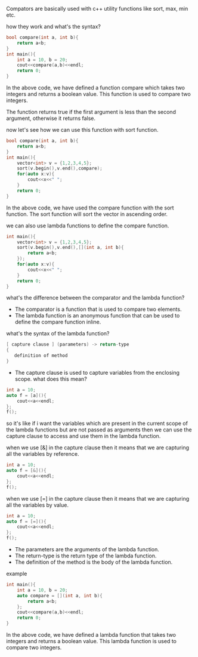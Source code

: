Compators are basically used with c++ utility functions like sort, max, min etc. 


how they work and what's the syntax?
```cpp
bool compare(int a, int b){
    return a<b;
}
int main(){
    int a = 10, b = 20;
    cout<<compare(a,b)<<endl;
    return 0;
}
```
In the above code, we have defined a function compare which takes two integers and returns a boolean value. This function is used to compare two integers.

The function returns true if the first argument is less than the second argument, otherwise it returns false.

now let's see how we can use this function with sort function.
```cpp
bool compare(int a, int b){
    return a<b;
}
int main(){
    vector<int> v = {1,2,3,4,5};
    sort(v.begin(),v.end(),compare);
    for(auto x:v){
        cout<<x<<" ";
    }
    return 0;
}
```
In the above code, we have used the compare function with the sort function. The sort function will sort the vector in ascending order.

we can also use lambda functions to define the compare function.
```cpp
int main(){
    vector<int> v = {1,2,3,4,5};
    sort(v.begin(),v.end(),[](int a, int b){
        return a<b;
    });
    for(auto x:v){
        cout<<x<<" ";
    }
    return 0;
}
```

what's the difference between the comparator and the lambda function?
- The comparator is a function that is used to compare two elements.
- The lambda function is an anonymous function that can be used to define the compare function inline.

what's the syntax of the lambda function?
```cpp
[ capture clause ] (parameters) -> return-type  
{  
   definition of method  
}
```
- The capture clause is used to capture variables from the enclosing scope. 
what does this mean?
```cpp
int a = 10;
auto f = [a](){
    cout<<a<<endl;
};
f();
```
so it's like if i want the variables which are present in the current scope of the lambda functions but are not passed as arguments then we can use the capture clause to access and use them in the lambda function.

when we use [&] in the capture clause then it means that we are capturing all the variables by reference.
```cpp
int a = 10;
auto f = [&](){
    cout<<a<<endl;
};
f();
```
when we use [=] in the capture clause then it means that we are capturing all the variables by value.
```cpp
int a = 10;
auto f = [=](){
    cout<<a<<endl;
};
f();
```

- The parameters are the arguments of the lambda function.
- The return-type is the return type of the lambda function.
- The definition of the method is the body of the lambda function.

example
```cpp
int main(){
    int a = 10, b = 20;
    auto compare = [](int a, int b){
        return a<b;
    };
    cout<<compare(a,b)<<endl;
    return 0;
}
```
In the above code, we have defined a lambda function that takes two integers and returns a boolean value. This lambda function is used to compare two integers.
